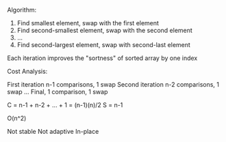 Algorithm: 
1. Find smallest element, swap with the first element
2. Find second-smallest element, swap with the second element
3. ...
4. Find second-largest element, swap with second-last element

Each iteration improves the "sortness" of sorted array by one index

Cost Analysis:

First iteration n-1 comparisons, 1 swap
Second iteration n-2 comparisons, 1 swap
...
Final, 1 comparison, 1 swap

C = n-1 + n-2 + ... + 1 = (n-1)(n)/2
S = n-1

O(n^2)

Not stable
Not adaptive
In-place
